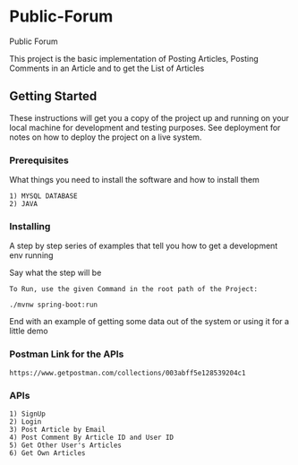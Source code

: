 # Public-Forum
Public Forum

This project is the basic implementation of Posting Articles, Posting Comments in an Article and to get the List of Articles

## Getting Started

These instructions will get you a copy of the project up and running on your local machine for development and testing purposes. See deployment for notes on how to deploy the project on a live system.

### Prerequisites

What things you need to install the software and how to install them

```
1) MYSQL DATABASE
2) JAVA
```

### Installing

A step by step series of examples that tell you how to get a development env running

Say what the step will be

```
To Run, use the given Command in the root path of the Project: 

./mvnw spring-boot:run
```


End with an example of getting some data out of the system or using it for a little demo


### Postman Link for the APIs

```
https://www.getpostman.com/collections/003abff5e128539204c1
```

### APIs 

```
1) SignUp
2) Login 
3) Post Article by Email
4) Post Comment By Article ID and User ID
5) Get Other User's Articles
6) Get Own Articles
```
